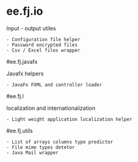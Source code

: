 # ee.fj.io

Input - output utiles

	- Configuration file helper
	- Password encrypted files
	- Csv / Excel files wrapper

#ee.fj.javafx

Javafx helpers

	- JavaFx FXML and controller loader

#ee.fj.l

localization and internationalization 

	- Light weight application localization helper

#ee.fj.utils

	- List of arrays columns type predictor
	- File mime types detetor
	- Java Mail wrapper
	